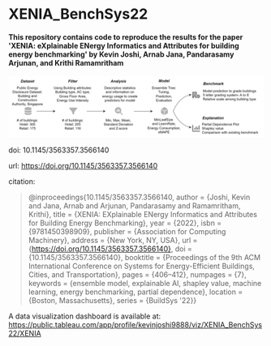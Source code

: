 # XENIA_BenchSys22

#### This repository contains code to reproduce the results for the paper 'XENIA: eXplainable ENergy Informatics and Attributes for building energy benchmarking' by Kevin Joshi, Arnab Jana, Pandarasamy Arjunan, and Krithi Ramamritham


![XENIA](/figures/xenia_teaser_2.png)


doi: 10.1145/3563357.3566140

url: https://doi.org/10.1145/3563357.3566140

citation:

> @inproceedings{10.1145/3563357.3566140,
> author = {Joshi, Kevin and Jana, Arnab and Arjunan, Pandarasamy and Ramamritham, Krithi},
> title = {XENIA: EXplainable ENergy Informatics and Attributes for Building Energy Benchmarking},
> year = {2022},
> isbn = {9781450398909},
> publisher = {Association for Computing Machinery},
> address = {New York, NY, USA},
> url = {https://doi.org/10.1145/3563357.3566140},
> doi = {10.1145/3563357.3566140},
> booktitle = {Proceedings of the 9th ACM International Conference on Systems for Energy-Efficient Buildings, Cities, and Transportation},
> pages = {406–412},
> numpages = {7},
> keywords = {ensemble model, explainable AI, shapley value, machine learning, energy benchmarking, partial dependence},
> location = {Boston, Massachusetts},
> series = {BuildSys '22}}

A data visualization dashboard is available at: <https://public.tableau.com/app/profile/kevinjoshi9888/viz/XENIA_BenchSys22/XENIA>
